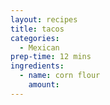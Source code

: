 ```yaml
---
layout: recipes
title: tacos
categories:
  - Mexican
prep-time: 12 mins
ingredients:
  - name: corn flour
    amount:
---
```

